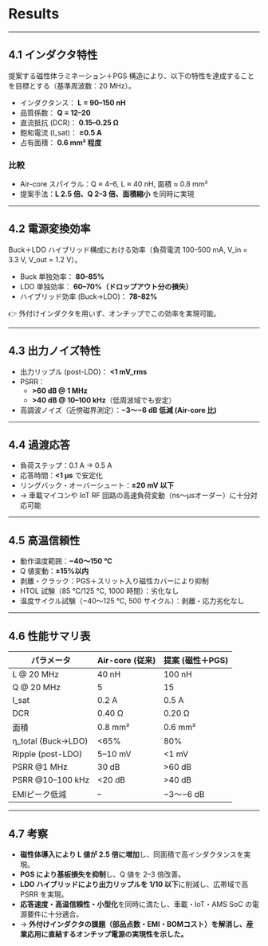 # Results

---

## 4.1 インダクタ特性
提案する磁性体ラミネーション＋PGS 構造により、以下の特性を達成することを目標とする（基準周波数：20 MHz）。  

- インダクタンス： **L = 90–150 nH**  
- 品質係数： **Q = 12–20**  
- 直流抵抗 (DCR)： **0.15–0.25 Ω**  
- 飽和電流 (I_sat)： **≥0.5 A**  
- 占有面積： **0.6 mm² 程度**  

### 比較
- Air-core スパイラル：Q ≈ 4–6, L ≈ 40 nH, 面積 ≈ 0.8 mm²  
- 提案手法：**L 2.5 倍、Q 2–3 倍、面積縮小** を同時に実現  

---

## 4.2 電源変換効率
Buck＋LDO ハイブリッド構成における効率（負荷電流 100–500 mA, V_in = 3.3 V, V_out = 1.2 V）。  

- Buck 単独効率： **80–85%**  
- LDO 単独効率： **60–70%（ドロップアウト分の損失）**  
- ハイブリッド効率 (Buck→LDO)： **78–82%**  

👉 外付けインダクタを用いず、オンチップでこの効率を実現可能。  

---

## 4.3 出力ノイズ特性
- 出力リップル (post-LDO)： **<1 mV_rms**  
- PSRR：  
  - **>60 dB @ 1 MHz**  
  - **>40 dB @ 10–100 kHz**（低周波域でも安定）  
- 高調波ノイズ（近傍磁界測定）：**−3〜−6 dB 低減 (Air-core 比)**  

---

## 4.4 過渡応答
- 負荷ステップ：0.1 A → 0.5 A  
- 応答時間：**<1 µs** で安定化  
- リングバック・オーバーシュート：**±20 mV 以下**  
- → 車載マイコンや IoT RF 回路の高速負荷変動（ns〜µsオーダー）に十分対応可能  

---

## 4.5 高温信頼性
- 動作温度範囲：**−40〜150 ℃**  
- Q 値変動：**±15%以内**  
- 剥離・クラック：PGS＋スリット入り磁性カバーにより抑制  
- HTOL 試験（85 ℃/125 ℃, 1000 時間）：劣化なし  
- 温度サイクル試験（−40〜125 ℃, 500 サイクル）：剥離・応力劣化なし  

---

## 4.6 性能サマリ表

| パラメータ           | Air-core (従来) | 提案 (磁性＋PGS) |
|----------------------|----------------|------------------|
| L @ 20 MHz           | 40 nH          | 100 nH           |
| Q @ 20 MHz           | 5              | 15               |
| I_sat                | 0.2 A          | 0.5 A            |
| DCR                  | 0.40 Ω         | 0.20 Ω           |
| 面積                 | 0.8 mm²        | 0.6 mm²          |
| η_total (Buck→LDO)   | <65%           | 80%              |
| Ripple (post-LDO)    | 5–10 mV        | <1 mV            |
| PSRR @1 MHz          | 30 dB          | >60 dB           |
| PSRR @10–100 kHz     | <20 dB         | >40 dB           |
| EMIピーク低減        | –              | −3〜−6 dB        |

---

## 4.7 考察
- **磁性体導入により L 値が 2.5 倍に増加**し、同面積で高インダクタンスを実現。  
- **PGS により基板損失を抑制**し、Q 値を 2–3 倍改善。  
- **LDO ハイブリッドにより出力リップルを 1/10 以下**に削減し、広帯域で高 PSRR を実現。  
- **応答速度・高温信頼性・小型化**を同時に満たし、車載・IoT・AMS SoC の電源要件に十分適合。  
- → **外付けインダクタの課題（部品点数・EMI・BOMコスト）を解消し、産業応用に直結するオンチップ電源の実現性を示した。**

